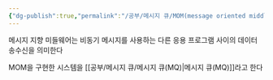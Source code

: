 ```yaml
---
{"dg-publish":true,"permalink":"/공부/메시지 큐/MOM(message oriented middleware)/","dgPassFrontmatter":true}
---
```



메시지 지향 미들웨어는 비동기 메시지를 사용하는 다른 응용 프로그램 사이의 데이터 송수신을 의미한다

MOM을 구현한 시스템을 [[공부/메시지 큐/메시지 큐(MQ)\|메시지 큐(MQ)]]라고 한다